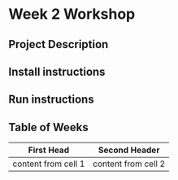 # Week 2 Workshop

## Project Description 

## Install instructions 

## Run instructions 

## Table of Weeks

First Head | Second Header 
-----------|--------------
content from cell 1 | content from cell 2

